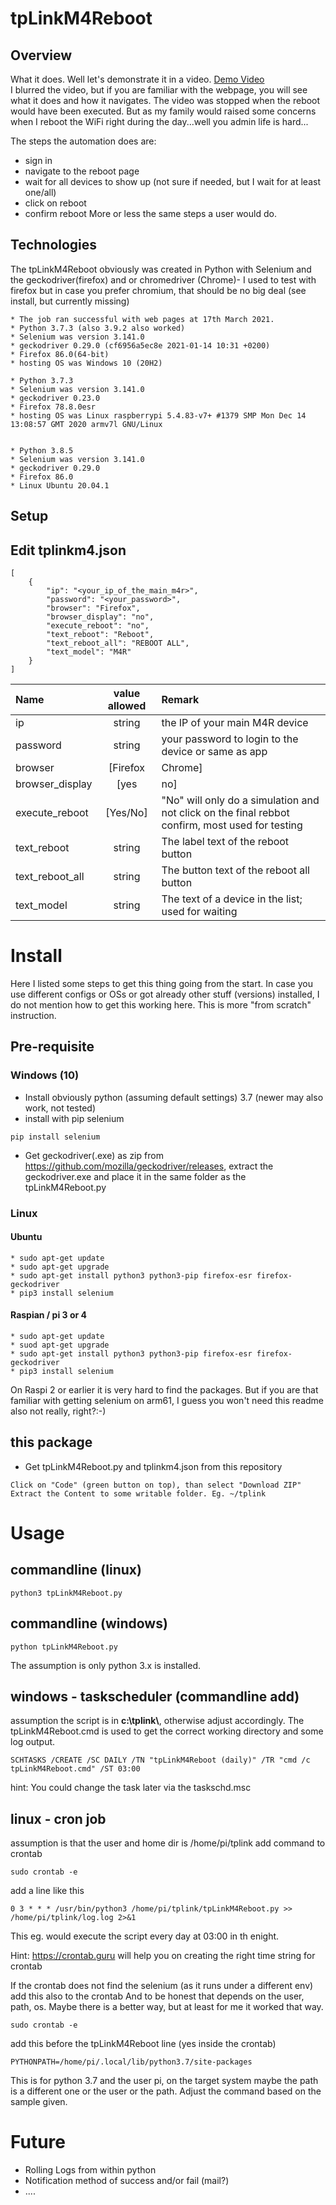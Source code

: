# tpLinkM4Reboot

## Overview
What it does. Well let's demonstrate it in a video.
[Demo Video](http://www.kastaban.de/demo_mp4/tpLinkM4Reboot.mp4 "Demo Video")  
I blurred the video, but if you are familiar with the webpage, you will see what it does and how it navigates.
The video was stopped when the reboot would have been executed. But as my family would raised some concerns when I reboot the WiFi right during the day...well you admin life is hard...

The steps the automation does are:
* sign in 
* navigate to the reboot page
* wait for all devices to show up (not sure if needed, but I wait for at least one/all)
* click on reboot
* confirm reboot
More or less the same steps a user would do.

## Technologies
The tpLinkM4Reboot obviously was created in Python with Selenium and the geckodriver(firefox) and or chromedriver (Chrome)-
I used to test with firefox but in case you prefer chromium, that should be no big deal (see install, but currently missing)


```
* The job ran successful with web pages at 17th March 2021.
* Python 3.7.3 (also 3.9.2 also worked)
* Selenium was version 3.141.0
* geckodriver 0.29.0 (cf6956a5ec8e 2021-01-14 10:31 +0200)
* Firefox 86.0(64-bit)
* hosting OS was Windows 10 (20H2)

* Python 3.7.3 
* Selenium was version 3.141.0
* geckodriver 0.23.0
* Firefox 78.8.0esr
* hosting OS was Linux raspberrypi 5.4.83-v7+ #1379 SMP Mon Dec 14 13:08:57 GMT 2020 armv7l GNU/Linux


* Python 3.8.5
* Selenium was version 3.141.0
* geckodriver 0.29.0
* Firefox 86.0
* Linux Ubuntu 20.04.1
```

## Setup

## Edit tplinkm4.json

```
[
    {
        "ip": "<your_ip_of_the_main_m4r>",
        "password": "<your_password>",
        "browser": "Firefox",
        "browser_display": "no",
        "execute_reboot": "no",
        "text_reboot": "Reboot",
        "text_reboot_all": "REBOOT ALL",
        "text_model": "M4R"
    }
]
```
| Name          | value allowed        | Remark|
|:---|:---:|:---|
| ip      | string | the IP of your main M4R device|
| password      | string   | your password to login to the device or same as app |
| browser | [Firefox|Chrome]   | One of the two browser is supported |
| browser_display | [yes|no]   | Yes, will display the browser, in case you want to see what happening, will only work on graphical session |
| execute_reboot | [Yes/No] | "No" will only do a simulation and not click on the final rebbot confirm, most used for testing |
| text_reboot | string  | The label text of the reboot button|
| text_reboot_all | string | The button text of the reboot all button|
| text_model | string | The text of a device in the list; used for waiting|



# Install

Here I listed some steps to get this thing going from the start. In case you use different configs or OSs or got already other stuff (versions) installed, I do not mention how to get this working here. This is more "from scratch" instruction.

## Pre-requisite

### Windows (10)
* Install obviously python (assuming default settings) 3.7 (newer may also work, not tested)
* install with pip selenium
```
pip install selenium
```
* Get geckodriver(.exe) as zip from 
https://github.com/mozilla/geckodriver/releases, extract the geckodriver.exe
and place it in the same folder as the tpLinkM4Reboot.py  


### Linux
#### Ubuntu
````
* sudo apt-get update
* sudo apt-get upgrade  
* sudo apt-get install python3 python3-pip firefox-esr firefox-geckodriver
* pip3 install selenium
````
#### Raspian / pi 3 or 4
````
* sudo apt-get update
* suod apt-get upgrade
* sudo apt-get install python3 python3-pip firefox-esr firefox-geckodriver
* pip3 install selenium
````
On Raspi 2 or earlier it is very hard to find the packages. 
But if you are that familiar with getting selenium on arm61, I guess you won't need this readme also not really, right?:-)

## this package
* Get tpLinkM4Reboot.py and tplinkm4.json from this repository
```
Click on "Code" (green button on top), than select "Download ZIP"
Extract the Content to some writable folder. Eg. ~/tplink 
```

# Usage
## commandline (linux)
````
python3 tpLinkM4Reboot.py
````
## commandline (windows)
````
python tpLinkM4Reboot.py
````
The assumption is only python 3.x is installed. 

## windows - taskscheduler (commandline add)
assumption the script is in **c:\\tplink\\**, otherwise adjust accordingly.
The tpLinkM4Reboot.cmd is used to get the correct working directory and some log output.
````
SCHTASKS /CREATE /SC DAILY /TN "tpLinkM4Reboot (daily)" /TR "cmd /c tpLinkM4Reboot.cmd" /ST 03:00
````
hint: You could change the task later via the taskschd.msc

## linux - cron job
assumption is that the user and home dir is /home/pi/tplink
add command to crontab
````
sudo crontab -e
````
add a line like this
````
0 3 * * * /usr/bin/python3 /home/pi/tplink/tpLinkM4Reboot.py >> /home/pi/tplink/log.log 2>&1
````
This eg. would execute the script every day at 03:00 in th enight.

Hint: https://crontab.guru will help you on creating the right time string for crontab 

If the crontab does not find the selenium (as it runs under a different env) add this also to the crontab
And to be honest that depends on the user, path, os. Maybe there is a better way, but at least for me it worked that way.

````
sudo crontab -e
````
add this before the tpLinkM4Reboot line (yes inside the crontab)
````
PYTHONPATH=/home/pi/.local/lib/python3.7/site-packages
````
This is for python 3.7 and the user pi, on the target system maybe the path is a different one or the user or the path.
Adjust the command based on the sample given.

# Future
* Rolling Logs from within python
* Notification method of success and/or fail (mail?)
* ....
